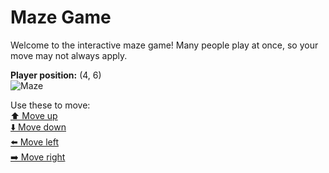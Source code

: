 # Maze Game  
Welcome to the interactive maze game! Many people play at once, so your move may not always apply.

**Player position:** (4, 6)  
![Maze](https://recognize-instructor-criteria-other.trycloudflare.com/images/pos_4_6.png?t=1760507128777)

Use these to move:  
[⬆️ Move up](https://recognize-instructor-criteria-other.trycloudflare.com/move/4_6_w)  
[⬇️ Move down](https://recognize-instructor-criteria-other.trycloudflare.com/move/4_6_s)  
[⬅️ Move left](https://recognize-instructor-criteria-other.trycloudflare.com/move/4_6_a)  
[➡️ Move right](https://recognize-instructor-criteria-other.trycloudflare.com/move/4_6_d)
